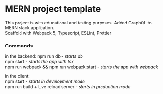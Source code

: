 # MERN project template

This project is with educational and testing purposes.
Added GraphQL to MERN stack application.  
Scaffold with Webpack 5, Typescript, ESLint, Prettier

### Commands

in the backend:
npm run db - _starts db_  
npm start - _starts the app with tsx_  
npm run webpack &&
npm run webpack:start - _starts the app with webpack_  

in the client:  
npm start - _starts in development mode_  
npm run build + Live reload server - _starts in production mode_  
